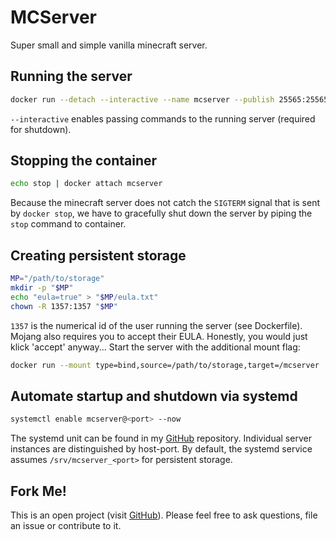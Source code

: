 # MCServer
Super small and simple vanilla minecraft server.

## Running the server
```bash
docker run --detach --interactive --name mcserver --publish 25565:25565 hetsh/mcserver
```
`--interactive` enables passing commands to the running server (required for shutdown).

## Stopping the container
```bash
echo stop | docker attach mcserver
```
Because the minecraft server does not catch the `SIGTERM` signal that is sent by `docker stop`, we have to gracefully shut down the server by piping the `stop` command to container.

## Creating persistent storage
```bash
MP="/path/to/storage"
mkdir -p "$MP"
echo "eula=true" > "$MP/eula.txt"
chown -R 1357:1357 "$MP"
```
`1357` is the numerical id of the user running the server (see Dockerfile).
Mojang also requires you to accept their EULA. Honestly, you would just klick 'accept' anyway...
Start the server with the additional mount flag:
```bash
docker run --mount type=bind,source=/path/to/storage,target=/mcserver ...
```

## Automate startup and shutdown via systemd
```bash
systemctl enable mcserver@<port> --now
```
The systemd unit can be found in my [GitHub](https://github.com/Hetsh/docker-mcserver) repository. Individual server instances are distinguished by host-port. By default, the systemd service assumes `/srv/mcserver_<port>` for persistent storage.

## Fork Me!
This is an open project (visit [GitHub](https://github.com/Hetsh/docker-mcserver)). Please feel free to ask questions, file an issue or contribute to it.